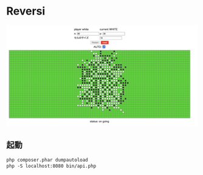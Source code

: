 # Reversi

![](img/reversi.png)


## 起動

```
php composer.phar dumpautoload
php -S localhost:8080 bin/api.php
```

